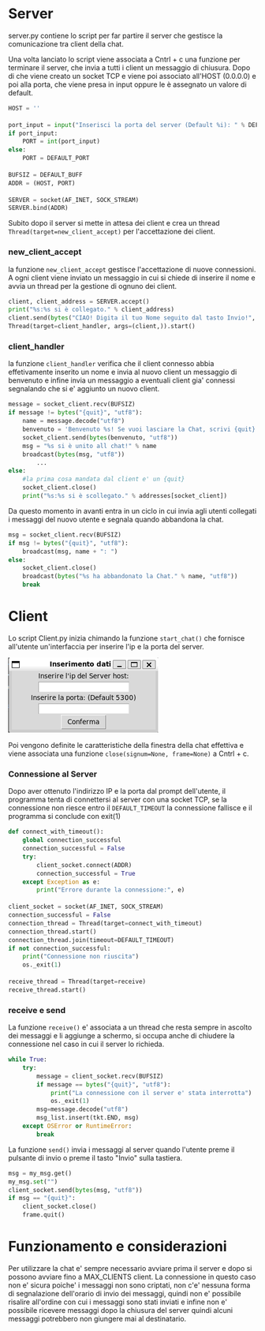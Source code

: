 # Server

server.py contiene lo script per far partire il server che gestisce la comunicazione tra client della chat.

Una volta lanciato lo script viene associata a Cntrl + c una funzione per terminare il server, che invia a tutti i client un messaggio di chiusura.
Dopo di che viene creato un socket TCP e viene poi associato all'HOST (0.0.0.0) e poi alla porta, che viene presa in input oppure le è assegnato un valore di default.

```python
HOST = ''

port_input = input("Inserisci la porta del server (Default %i): " % DEFAULT_PORT)
if port_input:
    PORT = int(port_input)
else:
    PORT = DEFAULT_PORT

BUFSIZ = DEFAULT_BUFF
ADDR = (HOST, PORT)

SERVER = socket(AF_INET, SOCK_STREAM)
SERVER.bind(ADDR)
```

Subito dopo il server si mette in attesa dei client e crea un thread `Thread(target=new_client_accept)` per l'accettazione dei client.

### new_client_accept

la funzione `new_client_accept` gestisce l'accettazione di nuove connessioni. A ogni client viene inviato un messaggio in cui si chiede di inserire il nome e avvia un thread per la gestione di ognuno dei client.

```python
client, client_address = SERVER.accept()
print("%s:%s si è collegato." % client_address)
client.send(bytes("CIAO! Digita il tuo Nome seguito dal tasto Invio!", "utf8"))
Thread(target=client_handler, args=(client,)).start()
```

### client_handler

la funzione `client_handler` verifica che il client connesso abbia effetivamente inserito un nome e invia al nuovo client un messaggio di benvenuto e infine invia un messaggio a eventuali client gia' connessi segnalando che si e' aggiunto un nuovo client.

```python
message = socket_client.recv(BUFSIZ)
if message != bytes("{quit}", "utf8"):
    name = message.decode("utf8")
    benvenuto = 'Benvenuto %s! Se vuoi lasciare la Chat, scrivi {quit} per uscire.' % name 
    socket_client.send(bytes(benvenuto, "utf8"))
    msg = "%s si è unito all chat!" % name
    broadcast(bytes(msg, "utf8"))
        ...
else:
    #la prima cosa mandata dal client e' un {quit}
    socket_client.close()
    print("%s:%s si è scollegato." % addresses[socket_client])
```

Da questo momento in avanti entra in un ciclo in cui invia agli utenti collegati i messaggi del nuovo utente e segnala quando abbandona la chat.

```python
msg = socket_client.recv(BUFSIZ)
if msg != bytes("{quit}", "utf8"):
    broadcast(msg, name + ": ")
else:
    socket_client.close()
    broadcast(bytes("%s ha abbandonato la Chat." % name, "utf8"))
    break
```

# Client

Lo script Client.py inizia chimando la funzione `start_chat()` che fornisce all'utente un'interfaccia per inserire l'ip e la porta del server.

![Immagine dell'interfaccia](/Screenshot%202024-05-16%20192415.png)

Poi vengono definite le caratteristiche della finestra della chat effettiva
e viene associata una funzione `close(signum=None, frame=None)` a Cntrl + c.

### Connessione al Server

Dopo aver ottenuto l'indirizzo IP e la porta dal prompt dell'utente, il programma tenta di connettersi al server con una socket TCP, se la connessione non riesce entro il `DEFAULT_TIMEOUT` la connessione fallisce e il programma si conclude con exit(1)

```python
def connect_with_timeout():
    global connection_successful
    connection_successful = False
    try:
        client_socket.connect(ADDR)
        connection_successful = True
    except Exception as e:
        print("Errore durante la connessione:", e)

client_socket = socket(AF_INET, SOCK_STREAM)
connection_successful = False
connection_thread = Thread(target=connect_with_timeout)
connection_thread.start()
connection_thread.join(timeout=DEFAULT_TIMEOUT)
if not connection_successful:
    print("Connessione non riuscita")
    os._exit(1)

receive_thread = Thread(target=receive)
receive_thread.start()
```

### receive e send

La funzione `receive()` e' associata a un thread che resta sempre in ascolto dei messaggi e li aggiunge a schermo, si occupa anche di chiudere la connessione nel caso in cui il server lo richieda.

```python
while True:
    try:
        message = client_socket.recv(BUFSIZ)
        if message == bytes("{quit}", "utf8"):
            print("La connessione con il server e' stata interrotta")
            os._exit(1)
        msg=message.decode("utf8")
        msg_list.insert(tkt.END, msg)
    except OSError or RuntimeError:  
        break
```

La funzione `send()` invia i messaggi al server quando l'utente preme il pulsante di invio o preme il tasto "Invio" sulla tastiera.

```python
msg = my_msg.get()
my_msg.set("")
client_socket.send(bytes(msg, "utf8"))
if msg == "{quit}":
    client_socket.close()
    frame.quit()
```

# Funzionamento e considerazioni

Per utilizzare la chat e' sempre necessario avviare prima il server e dopo si possono avviare fino a MAX_CLIENTS client. La connessione in questo caso non e' sicura poiche' i messaggi non sono criptati, non c'e' nessuna forma di segnalazione dell'orario di invio dei messaggi, quindi non e' possibile risalire all'ordine con cui i messaggi sono stati inviati e infine non e' possibile ricevere messaggi dopo la chiusura del server quindi alcuni messaggi potrebbero non giungere mai al destinatario.